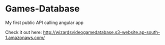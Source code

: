 # Games-Database

My first public API calling angular app

Check it out here: http://wizardsvideogamedatabase.s3-website.ap-south-1.amazonaws.com/
